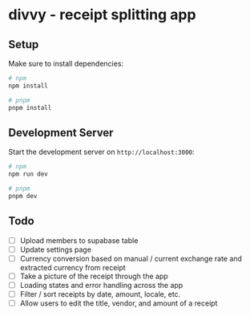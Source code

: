# divvy - receipt splitting app

## Setup

Make sure to install dependencies:

```bash
# npm
npm install

# pnpm
pnpm install
```

## Development Server

Start the development server on `http://localhost:3000`:

```bash
# npm
npm run dev

# pnpm
pnpm dev
```

## Todo

- [ ] Upload members to supabase table
- [ ] Update settings page
- [ ] Currency conversion based on manual / current exchange rate and extracted currency from receipt
- [ ] Take a picture of the receipt through the app
- [ ] Loading states and error handling across the app
- [ ] Filter / sort receipts by date, amount, locale, etc.
- [ ] Allow users to edit the title, vendor, and amount of a receipt
